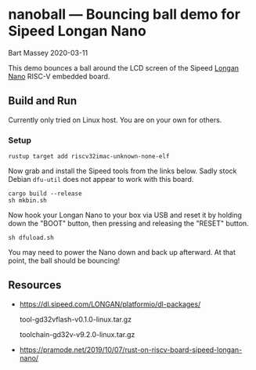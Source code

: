 # nanoball — Bouncing ball demo for Sipeed Longan Nano
Bart Massey 2020-03-11

This demo bounces a ball around the LCD screen of the
Sipeed
[Longan Nano](https://www.seeedstudio.com/Sipeed-Longan-Nano-RISC-V-GD32VF103CBT6-Development-Board-p-4205.html)
RISC-V embedded board.

## Build and Run

Currently only tried on Linux host. You are on your own
for others.

### Setup

    rustup target add riscv32imac-unknown-none-elf

Now grab and install the Sipeed tools from the links
below. Sadly stock Debian `dfu-util` does not appear to work
with this board.

    cargo build --release
    sh mkbin.sh

Now hook your Longan Nano to your box via USB and reset it
by holding down the "BOOT" button, then pressing and
releasing the "RESET" button.

    sh dfuload.sh

You may need to power the Nano down and back up
afterward. At that point, the ball should be bouncing!

## Resources

* https://dl.sipeed.com/LONGAN/platformio/dl-packages/

    tool-gd32vflash-v0.1.0-linux.tar.gz

    toolchain-gd32v-v9.2.0-linux.tar.gz

* https://pramode.net/2019/10/07/rust-on-riscv-board-sipeed-longan-nano/
